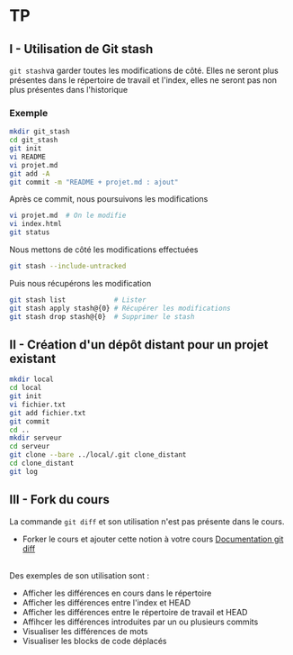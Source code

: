 # TP

## I - Utilisation de Git stash

```git stash```va garder toutes les modifications de côté. Elles ne seront plus présentes dans le répertoire de travail et l'index, elles ne seront pas non plus présentes dans l'historique

### Exemple

```sh
mkdir git_stash
cd git_stash
git init
vi README
vi projet.md
git add -A
git commit -m "README + projet.md : ajout"
```

Après ce commit, nous poursuivons les modifications

```sh
vi projet.md  # On le modifie
vi index.html
git status
```

Nous mettons de côté les modifications effectuées

```sh
git stash --include-untracked
```

Puis nous récupérons les modification

```sh
git stash list            # Lister
git stash apply stash@{0} # Récupérer les modifications
git stash drop stash@{0}  # Supprimer le stash
```

## II - Création d'un dépôt distant pour un projet existant

```sh
mkdir local
cd local
git init
vi fichier.txt
git add fichier.txt
git commit
cd ..
mkdir serveur
cd serveur
git clone --bare ../local/.git clone_distant
cd clone_distant
git log
```

## III - Fork du cours

La commande ```git diff``` et son utilisation n'est pas présente dans le cours.<br/>
* Forker le cours et ajouter cette notion à votre cours
[Documentation git diff](https://git-scm.com/docs/git-diff)<br/><br/>

Des exemples de son utilisation sont :<br/>
* Afficher les différences en cours dans le répertoire
* Afficher les différences entre l'index et HEAD
* Afficher les différences entre le répertoire de travail et HEAD
* Affihcer les différences introduites par un ou plusieurs commits
* Visualiser les différences de mots
* Visualiser les blocks de code déplacés
